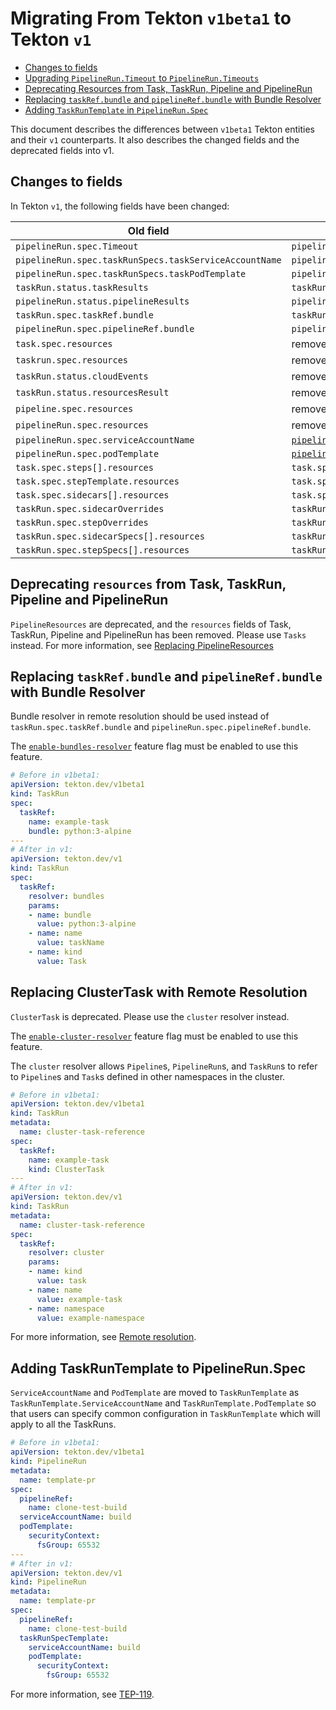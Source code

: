 <!--
---
linkTitle: "Migrating from Tekton v1beta1"
weight: 4000
---
-->

# Migrating From Tekton `v1beta1` to Tekton `v1`

- [Changes to fields](#changes-to-fields)
- [Upgrading `PipelineRun.Timeout` to `PipelineRun.Timeouts`](#upgrading-pipelinerun.timeout-to-pipelinerun.timeouts)
- [Deprecating Resources from Task, TaskRun, Pipeline and PipelineRun](#deprecating-resources-from-task,-taskrun,-pipeline-and-pipelinerun)
- [Replacing `taskRef.bundle` and `pipelineRef.bundle` with Bundle Resolver](#replacing-taskRef.bundle-and-pipelineRef.bundle-with-bundle-resolver)
- [Adding `TaskRunTemplate` in `PipelineRun.Spec`](#adding-taskruntemplate-to-pipelinerun.spec)


This document describes the differences between `v1beta1` Tekton entities and their
`v1` counterparts. It also describes the changed fields and the deprecated fields into v1.
## Changes to fields

In Tekton `v1`, the following fields have been changed:

| Old field | Replacement |
| --------- | ----------|
| `pipelineRun.spec.Timeout`| `pipelineRun.spec.timeouts.pipeline` |
| `pipelineRun.spec.taskRunSpecs.taskServiceAccountName` | `pipelineRun.spec.taskRunSpecs.serviceAccountName` |
| `pipelineRun.spec.taskRunSpecs.taskPodTemplate` | `pipelineRun.spec.taskRunSpecs.podTemplate` |
| `taskRun.status.taskResults` | `taskRun.status.results` |
| `pipelineRun.status.pipelineResults` | `pipelineRun.status.results` |
| `taskRun.spec.taskRef.bundle` | `taskRun.spec.taskRef.resolver` |
| `pipelineRun.spec.pipelineRef.bundle` | `pipelineRun.spec.pipelineRef.resolver` |
| `task.spec.resources` | removed from `Task` |
| `taskrun.spec.resources` | removed from `TaskRun` |
| `taskRun.status.cloudEvents` | removed from `TaskRun` |
| `taskRun.status.resourcesResult` | removed from `TaskRun` |
| `pipeline.spec.resources` | removed from `Pipeline` |
| `pipelineRun.spec.resources` | removed from `PipelineRun` |
| `pipelineRun.spec.serviceAccountName` | [`pipelineRun.spec.taskRunTemplate.serviceAccountName`](#adding-taskruntemplate-to-pipelinerun.spec) |
| `pipelineRun.spec.podTemplate` | [`pipelineRun.spec.taskRunTemplate.podTemplate`](#adding-taskruntemplate-to-pipelinerun.spec) |
| `task.spec.steps[].resources` | `task.spec.steps[].computeResources` |
| `task.spec.stepTemplate.resources` | `task.spec.stepTemplate.computeResources` |
| `task.spec.sidecars[].resources` | `task.spec.sidecars[].computeResources` |
| `taskRun.spec.sidecarOverrides`| `taskRun.spec.sidecarSpecs` |
| `taskRun.spec.stepOverrides` | `taskRun.spec.stepSpecs` |
| `taskRun.spec.sidecarSpecs[].resources` | `taskRun.spec.sidecarSpecs[].computeResources` |
| `taskRun.spec.stepSpecs[].resources` | `taskRun.spec.stepSpecs[].computeResources` |

## Deprecating `resources` from Task, TaskRun, Pipeline and PipelineRun
`PipelineResources` are deprecated, and the `resources` fields of Task, TaskRun, Pipeline and PipelineRun has been removed. Please use `Tasks` instead. For more information, see [Replacing PipelineResources](https://github.com/tektoncd/pipeline/blob/main/docs/pipelineresources.md)

## Replacing `taskRef.bundle` and `pipelineRef.bundle` with Bundle Resolver
Bundle resolver in remote resolution should be used instead of `taskRun.spec.taskRef.bundle` and `pipelineRun.spec.pipelineRef.bundle`.

The [`enable-bundles-resolver`](https://github.com/tektoncd/pipeline/blob/main/docs/install.md#customizing-the-pipelines-controller-behavior) feature flag must be enabled to use this feature.

```yaml
# Before in v1beta1:
apiVersion: tekton.dev/v1beta1
kind: TaskRun
spec:
  taskRef:
    name: example-task
    bundle: python:3-alpine
---
# After in v1:
apiVersion: tekton.dev/v1
kind: TaskRun
spec:
  taskRef:
    resolver: bundles
    params:
    - name: bundle
      value: python:3-alpine
    - name: name
      value: taskName
    - name: kind
      value: Task
```

## Replacing ClusterTask with Remote Resolution
`ClusterTask` is deprecated. Please use the `cluster` resolver instead.

The [`enable-cluster-resolver`](https://github.com/tektoncd/pipeline/blob/main/docs/install.md#customizing-the-pipelines-controller-behavior) feature flag must be enabled to use this feature.

The `cluster` resolver allows `Pipeline`s, `PipelineRun`s, and `TaskRun`s to refer
to `Pipeline`s and `Task`s defined in other namespaces in the cluster.

```yaml
# Before in v1beta1:
apiVersion: tekton.dev/v1beta1
kind: TaskRun
metadata:
  name: cluster-task-reference
spec:
  taskRef:
    name: example-task
    kind: ClusterTask
---
# After in v1:
apiVersion: tekton.dev/v1
kind: TaskRun
metadata:
  name: cluster-task-reference
spec:
  taskRef:
    resolver: cluster
    params:
    - name: kind
      value: task
    - name: name
      value: example-task
    - name: namespace
      value: example-namespace
```

For more information, see [Remote resolution](https://github.com/tektoncd/community/blob/main/teps/0060-remote-resource-resolution.md).

## Adding TaskRunTemplate to PipelineRun.Spec
`ServiceAccountName` and `PodTemplate` are moved to `TaskRunTemplate` as `TaskRunTemplate.ServiceAccountName` and `TaskRunTemplate.PodTemplate` so that users can specify common configuration in `TaskRunTemplate` which will apply to all the TaskRuns.

```yaml
# Before in v1beta1:
apiVersion: tekton.dev/v1beta1
kind: PipelineRun
metadata:
  name: template-pr
spec:
  pipelineRef:
    name: clone-test-build
  serviceAccountName: build
  podTemplate:
    securityContext:
      fsGroup: 65532
---
# After in v1:
apiVersion: tekton.dev/v1
kind: PipelineRun
metadata:
  name: template-pr
spec:
  pipelineRef:
    name: clone-test-build
  taskRunSpecTemplate:
    serviceAccountName: build
    podTemplate:
      securityContext:
        fsGroup: 65532
```

For more information, see [TEP-119](https://github.com/tektoncd/community/blob/main/teps/0119-add-taskrun-template-in-pipelinerun.md).